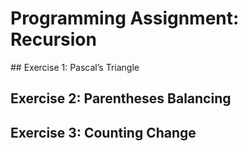 # Programming Assignment: Recursion

## Exercise 1: Pascal’s Triangle

## Exercise 2: Parentheses Balancing

## Exercise 3: Counting Change

